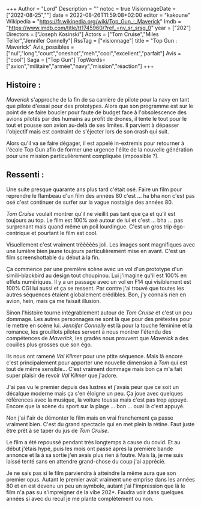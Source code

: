 +++
Author = "Lord"
Description = ""
notoc = true
VisionnageDate = ["2022-08-25",""]
date = 2022-08-26T11:59:08+02:00
editor = "kakoune"
Wikipedia = "https://fr.wikipedia.org/wiki/Top_Gun_:_Maverick"
Imdb = "https://www.imdb.com/title/tt1745960/?ref_=nv_sr_srsg_0"
year = ["202"]
Directors = ["Joseph Kosinski"]
Actors = ["Tom Cruise","Miles Teller","Jennifer Connelly"]
RssTag = ["visionnage"]
title = "Top Gun : Maverick"
Avis_possibles = ["nul","long","court","oneshot","meh","cool","excellent","parfait"]
Avis = ["cool"] 
Saga = ["Top Gun"]
TopWords=["avion","militaire","armée","navy","mission","réaction"]
+++
## Histoire :
*Maverick* s'approche de la fin de sa carrière de pilote pour la navy en tant que pilote d'essai pour des prototypes.
Alors que son programme est sur le point de se faire boucler pour faute de budget face à l'obsolescence des avions pilotés par des humains au profit de drones, il tente le tout pour le tout et pousse son avion au-delà de ses limites.
Il parvient à dépasser l'objectif mais est contraint de s'éjecter lors de son crash qui suit.

Alors qu'il va se faire dégager, il est appelé in-extremis pour retourner à l'école Top Gun afin de former une urgence l'élite de la nouvelle génération pour une mission particulièrement compliquée (impossible ?).

## Ressenti :
Une suite presque quarante ans plus tard c'était osé.
Faire un film pour reprendre le flambeau d'un film des années 80 c'est … ha bha non c'est pas osé c'est continuer de surfer sur la vague nostalgie des années 80.

*Tom Cruise* voulait montrer qu'il ne vieillit pas tant que ça et qu'il est toujours au top.
Le film est 100% axé autour de lui et c'est … bha … pas surprenant mais quand même un poil lourdingue.
C'est un gros trip égo-centrique et pourtant le film est cool.

Visuellement c'est vraiment trèèèèès joli.
Les images sont magnifiques avec une lumière bien jaune toujours particulièrement mise en avant.
C'est un film screenshottable du début à la fin.

Ça commence par une première scène avec un vol d'un prototype d'un simili-blackbird au design tout choupinou.
Lui j'imagine qu'il est 100% en effets numériques.
Il y a un passage avec un vol en F14 qui visiblement est 100% CGI lui aussi et ça se ressent.
Par contre j'ai trouvé que toutes les autres séquences étaient globalement crédibles.
Bon, j'y connais rien en avion, hein, mais ça me faisait illusion.

Sinon l'histoire tourne intégrablement autour de *Tom Cruise* et c'est un peu dommage.
Les autres personnages ne sont là que pour des prétextes pour le mettre en scène lui.
*Jennifer Connelly* est là pour la touche féminine et la romance, les grouillots pilotes servent à nous montrer l'étendu des compétences de *Maverick*, les gradés nous prouvent que *Maverick* a des couilles plus grosses que son égo.

Ils nous ont ramené *Val Kilmer* pour une ptite séquence.
Mais là encore c'est principalement pour apporter une nouvelle dimension à *Tom* qui est tout de même sensible…
C'est vraiment dommage mais bon ça m'a fait super plaisir de revoir *Val Kilmer* que j'adore.

J'ai pas vu le premier depuis des lustres et j'avais peur que ce soit un décalque moderne mais ça s'en éloigne un peu.
Ça joue avec quelques références avec la musique, la voiture toussa mais c'est pas trop appuyé.
Encore que la scène du sport sur la plage … bon … ouai là c'est appuyé.

Non j'ai l'air de démonter le film mais en vrai franchement ça passe vraiment bien.
C'est du grand spectacle qui en met plein la rétine.
Faut juste être prêt à se taper du jus de *Tom Cruise*.

Le film a été repoussé pendant très longtemps à cause du covid.
Et au début j'étais hypé, puis les mois ont passé après la première bande annonce et là à sa sortie j'en avais plus rien à foutre.
Mais là, je me suis laissé tenté sans en attendre grand-chose du coup j'ai apprécié.

Je ne sais pas si le film parviendra à atteindre la même aura que son premier opus.
Autant le premier avait vraiment une emprise dans les années 80 et en est devenu un peu un symbole, autant j'ai l'impression que là le film n'a pas su s'impreigner de la vibe 202*.
Faudra voir dans quelques années si avec du recul je me plante complètement ou non.


